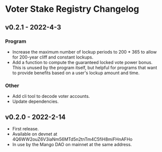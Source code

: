# Voter Stake Registry Changelog

## v0.2.1 - 2022-4-3

### Program
- Increase the maximum number of lockup periods to 200 * 365 to allow for 200-year cliff and
  constant lockups.
- Add a function to compute the guaranteed locked vote power bonus. This is unused by the
  program itself, but helpful for programs that want to provide benefits based on a user's
  lockup amount and time.

### Other
- Add cli tool to decode voter accounts.
- Update dependencies.


## v0.2.0 - 2022-2-14

- First release.
- Available on devnet at 4Q6WW2ouZ6V3iaNm56MTd5n2tnTm4C5fiH8miFHnAFHo
- In use by the Mango DAO on mainnet at the same address.
